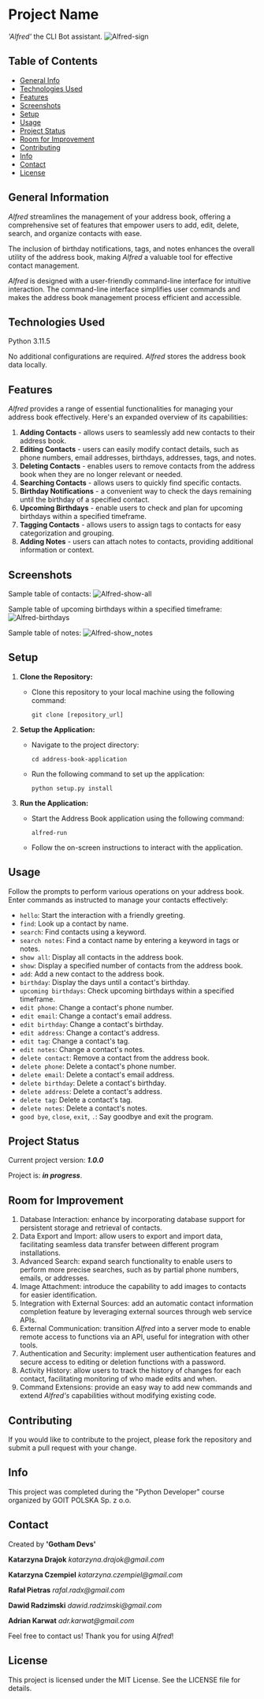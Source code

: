# Project Name

_'Alfred'_ the CLI Bot assistant.
![Alfred-sign](https://github.com/rafalradx/alfred-assist-bot/tree/main/alfred/Alfred.jpg)

<!-- trzeba sprawdzić ścieżkę dostępu -->

## Table of Contents

- [General Info](#general-information)
- [Technologies Used](#technologies-used)
- [Features](#features)
- [Screenshots](#screenshots)
- [Setup](#setup)
- [Usage](#usage)
- [Project Status](#project-status)
- [Room for Improvement](#room-for-improvement)
- [Contributing](#contributing)
- [Info](#info)
- [Contact](#contact)
- [License](#license)

## General Information

_Alfred_ streamlines the management of your address book, offering a comprehensive set of features that empower users to add, edit, delete, search, and organize contacts with ease.

The inclusion of birthday notifications, tags, and notes enhances the overall utility of the address book, making _Alfred_ a valuable tool for effective contact management.

_Alfred_ is designed with a user-friendly command-line interface for intuitive interaction. The command-line interface simplifies user commands and makes the address book management process efficient and accessible.

## Technologies Used

Python 3.11.5

No additional configurations are required. _Alfred_ stores the address book data locally.

<!-- czy taka wersja? -->

## Features

_Alfred_ provides a range of essential functionalities for managing your address book effectively. Here's an expanded overview of its capabilities:

1. **Adding Contacts** - allows users to seamlessly add new contacts to their address book.
2. **Editing Contacts** - users can easily modify contact details, such as phone numbers, email addresses, birthdays, addresses, tags, and notes.
3. **Deleting Contacts** - enables users to remove contacts from the address book when they are no longer relevant or needed.
4. **Searching Contacts** - allows users to quickly find specific contacts.
5. **Birthday Notifications** - a convenient way to check the days remaining until the birthday of a specified contact.
6. **Upcoming Birthdays** - enable users to check and plan for upcoming birthdays within a specified timeframe.
7. **Tagging Contacts** - allows users to assign tags to contacts for easy categorization and grouping.
8. **Adding Notes** - users can attach notes to contacts, providing additional information or context.

## Screenshots

Sample table of contacts:
![Alfred-show-all](https://github.com/rafalradx/alfred-assist-bot/tree/main/alfred/show_all.jpg)

Sample table of upcoming birthdays within a specified timeframe:
![Alfred-birthdays](https://github.com/rafalradx/alfred-assist-bot/tree/main/alfred/birthdays.jpg)

Sample table of notes:
![Alfred-show_notes](https://github.com/rafalradx/alfred-assist-bot/tree/main/alfred/show_notes.jpg)

<!-- trzeba sprawdzić ścieżki dostępu -->

## Setup

1. **Clone the Repository:**

   - Clone this repository to your local machine using the following command:
     ```
     git clone [repository_url]
     ```

2. **Setup the Application:**

   - Navigate to the project directory:
     ```
     cd address-book-application
     ```
   - Run the following command to set up the application:
     ```
     python setup.py install
     ```

3. **Run the Application:**
   - Start the Address Book application using the following command:
     ```
     alfred-run
     ```
   - Follow the on-screen instructions to interact with the application.

## Usage

Follow the prompts to perform various operations on your address book.
Enter commands as instructed to manage your contacts effectively:

- `hello`: Start the interaction with a friendly greeting.
- `find`: Look up a contact by name.
- `search`: Find contacts using a keyword.
- `search notes`: Find a contact name by entering a keyword in tags or notes.
- `show all`: Display all contacts in the address book.
- `show`: Display a specified number of contacts from the address book.
- `add`: Add a new contact to the address book.
- `birthday`: Display the days until a contact's birthday.
- `upcoming birthdays`: Check upcoming birthdays within a specified timeframe.
- `edit phone`: Change a contact's phone number.
- `edit email`: Change a contact's email address.
- `edit birthday`: Change a contact's birthday.
- `edit address`: Change a contact's address.
- `edit tag`: Change a contact's tag.
- `edit notes`: Change a contact's notes.
- `delete contact`: Remove a contact from the address book.
- `delete phone`: Delete a contact's phone number.
- `delete email`: Delete a contact's email address.
- `delete birthday`: Delete a contact's birthday.
- `delete address`: Delete a contact's address.
- `delete tag`: Delete a contact's tag.
- `delete notes`: Delete a contact's notes.
- `good bye`, `close`, `exit`, `.`: Say goodbye and exit the program.

## Project Status

Current project version: _**1.0.0**_

Project is: _**in progress**_.

## Room for Improvement

1. Database Interaction: enhance by incorporating database support for persistent storage and retrieval of contacts.
2. Data Export and Import: allow users to export and import data, facilitating seamless data transfer between different program installations.
3. Advanced Search: expand search functionality to enable users to perform more precise searches, such as by partial phone numbers, emails, or addresses.
4. Image Attachment: introduce the capability to add images to contacts for easier identification.
5. Integration with External Sources: add an automatic contact information completion feature by leveraging external sources through web service APIs.
6. External Communication: transition _Alfred_ into a server mode to enable remote access to functions via an API, useful for integration with other tools.
7. Authentication and Security: implement user authentication features and secure access to editing or deletion functions with a password.
8. Activity History: allow users to track the history of changes for each contact, facilitating monitoring of who made edits and when.
9. Command Extensions: provide an easy way to add new commands and extend _Alfred's_ capabilities without modifying existing code.

## Contributing

If you would like to contribute to the project, please fork the repository and submit a pull request with your change.

## Info

This project was completed during the "Python Developer" course organized by GOIT POLSKA Sp. z o.o.

## Contact

Created by **'Gotham Devs'**

**Katarzyna Drajok** _katarzyna.drajok@gmail.com_

**Katarzyna Czempiel** _katarzyna.czempiel@gmail.com_

**Rafał Pietras** _rafal.radx@gmail.com_

**Dawid Radzimski** _dawid.radzimski@gmail.com_

**Adrian Karwat** _adr.karwat@gmail.com_

<!-- Czy dopisać nasze role?-->

Feel free to contact us!
Thank you for using _Alfred_!

## License

This project is licensed under the MIT License. See the LICENSE file for details.

<!-- czy to pisać? czy dodajemy plik z licencją? -->
